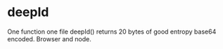 # deepId
One function one file deepId() returns 20 bytes of good entropy base64 encoded. Browser and node.
